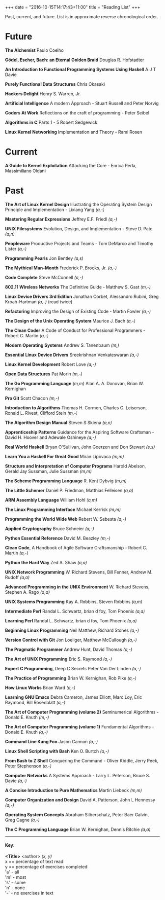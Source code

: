 +++
date = "2016-10-15T14:17:43+11:00"
title = "Reading List"
+++

Past, current, and future. List is in approximate reverse chronological order.

# Future

**The Alchemist**
Paulo Coelho

**Gödel, Escher, Bach: an Eternal Golden Braid**
Douglas R. Hofstadter

**An Introduction to Functional Programming Systems Using Haskell**
A J T Davie

**Purely Functional Data Structures**
Chris Okasaki
 
**Hackers Delight**
Henry S. Warren, Jr.

**Artificial Intelligence** A modern Approach -
Stuart Russell and Peter Norvig

**Coders At Work** Reflections on the craft of programming -
Peter Seibel

**Algorithms in C** Parts 1 - 5
Robert Sedgewick

**Linux Kernel Networking** Implementation and Theory -
Rami Rosen

# Current

**A Guide to Kernel Exploitation** Attacking the Core -
Enrica Perla, Massimiliano Oldani

# Past

**The Art of Linux Kernel Design** Illustrating the Operating System
  Design Principle and Implementation - Lixiang Yang  *(a,-)*

**Mastering Regular Expressions**
Jeffrey E.F. Friedl *(a,-)*

**UNIX Filesystems** Evolution, Design, and Implementation -
Steve D. Pate *(a,n)*

**Peopleware** Productive Projects and Teams -
Tom DeMarco and Timothy Lister *(a,-)*

**Programming Pearls** Jon Bentley *(a,s)*

**The Mythical Man-Month**
Frederick P. Brooks, Jr. *(a,-)*

**Code Complete** Steve McConnell *(a,-)*

**802.11 Wireless Networks** The Definitive Guide -
Matthew S. Gast *(m,-)*

**Linux Device Drivers 3rd Edition**
Jonathan Corbet, Alessandro Rubini, Greg Kroah-Hartman *(a,-)* (read twice)

**Refactoring** Improving the Design of Existing Code -
Martin Fowler *(a,-)*

**The Design of the Unix Operating System**
Maurice J. Bach *(a,-)*

**The Clean Coder** A Code of Conduct for Professional Programmers -
Robert C. Martin *(a,-)*

**Modern Operating Systems**
Andrew S. Tanenbaum *(m,)*

**Essential Linux Device Drivers**
Sreekrishnan Venkateswaran *(a,-)*

**Linux Kernel Development**
Robert Love *(a,-)*

**Open Data Structures**
Pat Morin *(m,-)*

**The Go Programming Language** *(m,m)*
Alan A. A. Donovan, Brian W. Kernighan

**Pro Git** Scott Chacon *(m,-)*

**Introduction to Algorithms**
Thomas H. Cormen, Charles C. Leiserson, Ronald L. Rivest, Clifford Stein *(m,-)*

**The Algorithm Design Manual**
Steven S Skiena *(a,n)*

**Apprenticeship Patterns** Guidance for the Aspiring Software Craftsman -
David H. Hoover and Adewale Oshineye *(a,-)*

**Real World Haskell**
Bryan O'Sullivan, John Goerzen and Don Stewart *(s,s)*

**Learn You a Haskell For Great Good**
Miran Lipovaca *(m,m)*

**Structure and Interpretation of Computer Programs**
Harold Abelson, Gerald Jay Sussman, Julie Sussman *(m,m)*

**The Scheme Programming Language**
R. Kent Dybvig *(m,m)*

**The Little Schemer**
Daniel P. Friedman, Matthias Felleisen *(a,a)*

**ARM Assembly Language**
William Hohl *(a,m)*

**The Linux Programming Interface**
Michael Kerrisk *(m,m)*

**Programming the World Wide Web**
Rebert W. Sebesta *(a,-)*

**Applied Cryptography**
Bruce Schneier *(a,-)*

**Python Essential Reference**
David M. Beazley *(m,-)*

**Clean Code**, A Handbook of Agile Software Craftsmanship -
Robert C. Martin *(a,-)*

**Python the Hard Way**
Zed A. Shaw *(a,a)*

**UNIX Network Programming**
W. Richard Stevens, Bill Fenner, Andrew M. Rudoff *(a,a)*

**Advanced Programming in the UNIX Environment**
W. Richard Stevens, Stephen A. Rago *(a,a)*

**UNIX Systems Programming**
Kay A. Robbins, Steven Robbins *(a,m)*

**Intermediate Perl**
Randal L. Schwartz, brian d foy, Tom Phoenix *(a,a)*

**Learning Perl**
Randal L. Schwartz, brian d foy, Tom Phoenix *(a,a)*

**Beginning Linux Programming**
Neil Matthew, Richard Stones *(a,-)*

**Version Control with Git**
Jon Loeliger, Matthew McCullough *(a,-)*

**The Pragmatic Programmer**
Andrew Hunt, David Thomas *(a,-)*

**The Art of UNIX Programming**
Eric S. Raymond *(a,-)*

**Expert C Programming**, Deep C Secrets
Peter Van Der Linden *(a,-)*

**The Practice of Programming**
Brian W. Kernighan, Rob Pike *(a,-)*

**How Linux Works**
Brian Ward *(a,-)*

**Learning GNU Emacs**
Debra Cameron, James Elliott, Marc Loy, Eric Raymond, Bill Rosenblatt *(a,-)*

**The Art of Computer Programming (volume 2)** Seminumerical Algorithms -
Donald E. Knuth *(m,-)*

**The Art of Computer Programming (volume 1)** Fundamental Algorithms -
Donald E. Knuth *(a,-)*

**Command Line Kung Foo**
Jason Cannon *(a,-)*

**Linux Shell Scripting with Bash**
Ken O. Burtch *(a,-)*

**From Bash to Z Shell** Conquering the Command -
Oliver Kiddle, Jerry Peek, Peter Stephenson *(a,-)*

**Computer Networks** A Systems Approach -
Larry L. Peterson, Bruce S. Davie *(a,-)*

**A Concise Introduction to Pure Mathematics**
Martin Liebeck *(m,m)*

**Computer Organization and Design**
David A. Patterson, John L Hennessy *(a,-)*

**Operating System Concepts**
Abraham Silberschatz, Peter Baer Galvin, Greg Cagne *(a,-)*

**The C Programming Language**
Brian W. Kernighan, Dennis Ritchie *(a,a)*

----------------------


#### Key:  

**\<Title\>** \<author\> *(x, y)*  
x == percentage of text read  
y == percentage of exercises completed  
'a' - all  
'm' - most  
's' - some  
'n' - none  
'-' - no exercises in text  



